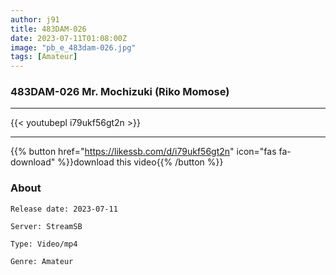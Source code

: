 ```yaml
---
author: j91
title: 483DAM-026
date: 2023-07-11T01:08:00Z
image: "pb_e_483dam-026.jpg"
tags: [Amateur]
---
```


### 483DAM-026 Mr. Mochizuki (Riko Momose)
___

{{< youtubepl i79ukf56gt2n >}}
___

{{% button href="https://likessb.com/d/i79ukf56gt2n" icon="fas fa-download" %}}download this video{{% /button %}}
### About

`Release date: 2023-07-11`

`Server: StreamSB`

`Type: Video/mp4`

`Genre:	Amateur`